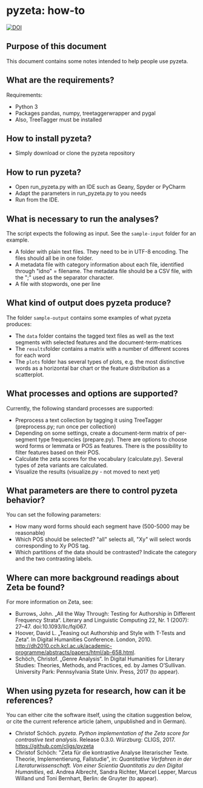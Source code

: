 # pyzeta: how-to

[![DOI](https://zenodo.org/badge/76167647.svg)](https://zenodo.org/badge/latestdoi/76167647)

## Purpose of this document

This document contains some notes intended to help people use pyzeta.


## What are the requirements?

Requirements:

- Python 3
- Packages pandas, numpy, treetaggerwrapper and pygal
- Also, TreeTagger must be installed


## How to install pyzeta?

- Simply download or clone the pyzeta repository


## How to run pyzeta?

- Open run_pyzeta.py with an IDE such as Geany, Spyder or PyCharm
- Adapt the parameters in run_pyzeta.py to you needs
- Run from the IDE. 


## What is necessary to run the analyses?

The script expects the following as input. See the `sample-input` folder for an example. 

- A folder with plain text files. They need to be in UTF-8 encoding. The files should all be in one folder. 
- A metadata file with category information about each file, identified through "idno" = filename. The metadata file should be a CSV file, with the ";" used as the separator character.
- A file with stopwords, one per line


## What kind of output does pyzeta produce?

The folder `sample-output` contains some examples of what pyzeta produces:

- The `data` folder contains the tagged text files as well as the text segments with selected features and the document-term-matrices
- The `results`folder contains a matrix with a number of different scores for each word
- The `plots` folder has several types of plots, e.g. the most distinctive words as a horizontal bar chart or the feature distribution as a scatterplot.


## What processes and options are supported?

Currently, the following standard processes are supported:

- Preprocess a text collection by tagging it using TreeTagger (preprocess.py; run once per collection)
- Depending on some settings, create a document-term matrix of per-segment type frequencies (prepare.py). There are options to choose word forms or lemmata or POS as features. There is the possibility to filter features based on their POS.
- Calculate the zeta scores for the vocabulary (calculate.py). Several types of zeta variants are calculated.
- Visualize the results (visualize.py - not moved to next yet)


## What parameters are there to control pyzeta behavior?

You can set the following parameters:

- How many word forms should each segment have (500-5000 may be reasonable)
- Which POS should be selected? "all" selects all, "Xy" will select words corresponding to Xy POS tag.
- Which partitions of the data should be contrasted? Indicate the category and the two contrasting labels.


## Where can more background readings about Zeta be found?

For more information on Zeta, see:

- Burrows, John. „All the Way Through: Testing for Authorship in Different Frequency Strata“. Literary and Linguistic Computing 22, Nr. 1 (2007): 27–47. doi:10.1093/llc/fqi067.
- Hoover, David L. „Teasing out Authorship and Style with T-Tests and Zeta“. In Digital Humanities Conference. London, 2010. http://dh2010.cch.kcl.ac.uk/academic-programme/abstracts/papers/html/ab-658.html.
- Schöch, Christof. „Genre Analysis“. In Digital Humanities for Literary Studies: Theories, Methods, and Practices, ed. by James O’Sullivan. University Park: Pennsylvania State Univ. Press, 2017 (to appear).


## When using pyzeta for research, how can it be references?

You can either cite the software itself, using the citation suggestion below, or cite the current reference article (ahem, unpublished and in German).

- Christof Schöch. *pyzeta. Python implementation of the Zeta score for contrastive text analysis*. Release 0.3.0. Würzburg: CLIGS, 2017. https://github.com/cligs/pyzeta
- Christof Schöch: "Zeta für die kontrastive Analyse literarischer Texte. Theorie, Implementierung, Fallstudie", in: _Quantitative Verfahren in der Literaturwissenschaft. Von einer Scientia Quantitatis zu den Digital Humanities_, ed. Andrea Albrecht, Sandra Richter, Marcel Lepper, Marcus Willand und Toni Bernhart, Berlin: de Gruyter (to appear).
